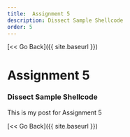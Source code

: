 ```yaml
---
title:  Assignment 5
description: Dissect Sample Shellcode
order: 5
---
```


[&lt;&lt; Go Back]({{ site.baseurl }})

# Assignment 5
### Dissect Sample Shellcode

This is my post for Assignment 5

[&lt;&lt; Go Back]({{ site.baseurl }})
